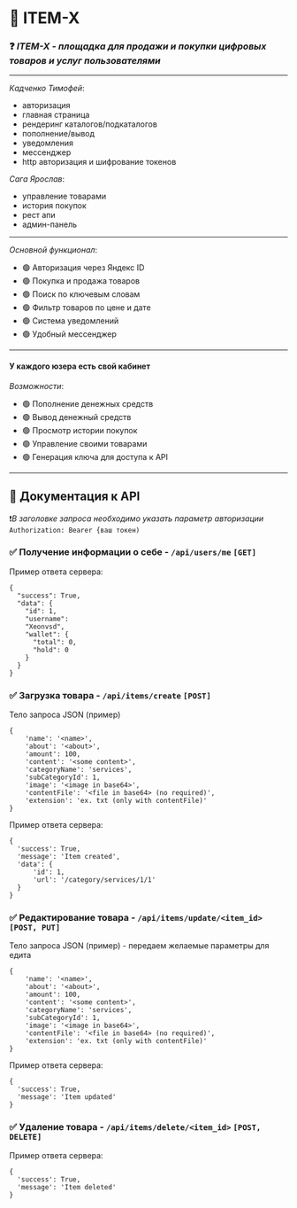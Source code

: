 # 🚀 ITEM-X
### ❓ *ITEM-X - площадка для продажи и покупки цифровых товаров и услуг пользователями*

***

*Кадченко Тимофей*:
- авторизация
- главная страница
- рендеринг каталогов/подкаталогов
- пополнение/вывод
- уведомления
- мессенджер
- http авторизация и шифрование токенов

*Сага Ярослав*:
- управление товарами
- история покупок
- рест апи
- админ-панель

***

*Основной функционал*:
- 🟢 Авторизация через Яндекс ID
- 🟢 Покупка и продажа товаров
- 🟢 Поиск по ключевым словам
- 🟢 Фильтр товаров по цене и дате
- 🟢 Система уведомлений
- 🟢 Удобный мессенджер

***
#### У каждого юзера есть свой кабинет

*Возможности*:
- 🟢 Пополнение денежных средств
- 🟢 Вывод денежный средств
- 🟢 Просмотр истории покупок
- 🟢 Управление своими товарами
- 🟢 Генерация ключа для доступа к API

***

## 📖 Документация к API

❗️*В заголовке запроса необходимо указать параметр авторизации*
```Authorization: Bearer {ваш токен)```

### ✅ Получение информации о себе - ```/api/users/me``` ```[GET]```
Пример ответа сервера:
```
{
  "success": True,
  "data": {
    "id": 1,
    "username":
    "Xeonvsd",
    "wallet": {
      "total": 0,
      "hold": 0
    }
  }
}
```

### ✅ Загрузка товара - ```/api/items/create``` ```[POST]```
Тело запроса JSON (пример)
```
{
    'name': '<name>',
    'about': '<about>',
    'amount': 100,
    'content': '<some content>',
    'categoryName': 'services',
    'subCategoryId': 1,
    'image': '<image in base64>',
    'contentFile': '<file in base64> (no required)',
    'extension': 'ex. txt (only with contentFile)'
}
```
Пример ответа сервера:
```
{
  'success': True,
  'message': 'Item created',
  'data': {
      'id': 1,
      'url': '/category/services/1/1'
  }
}
```

### ✅ Редактирование товара - ```/api/items/update/<item_id>``` ```[POST, PUT]```
Тело запроса JSON (пример) - передаем желаемые параметры для едита
```
{
    'name': '<name>',
    'about': '<about>',
    'amount': 100,
    'content': '<some content>',
    'categoryName': 'services',
    'subCategoryId': 1,
    'image': '<image in base64>',
    'contentFile': '<file in base64> (no required)',
    'extension': 'ex. txt (only with contentFile)'
}
```
Пример ответа сервера:
```
{
  'success': True,
  'message': 'Item updated'
}
```

### ✅ Удаление товара - ```/api/items/delete/<item_id>``` ```[POST, DELETE]```
Пример ответа сервера:
```
{
  'success': True,
  'message': 'Item deleted'
}
```

